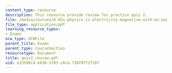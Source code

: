 ```yaml
---
content_type: resource
description: This resource provide review for practice quiz 2.
file: /media/courses/8-02x-physics-ii-electricity-magnetism-with-an-experimental-focus-spring-2005/e33598c4e6385783c8ca716f87f2f107_quiz2_review.pdf
file_type: application/pdf
learning_resource_types:
- Exams
ocw_type: OCWFile
parent_title: Exams
parent_type: CourseSection
resourcetype: Document
title: quiz2_review.pdf
uid: e33598c4-e638-5783-c8ca-716f87f2f107
---
```

